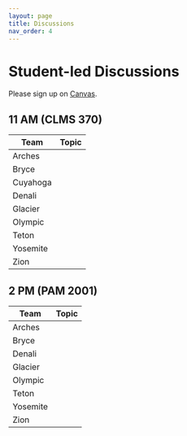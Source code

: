 ```yaml
---
layout: page
title: Discussions
nav_order: 4
---
```


# Student-led Discussions

Please sign up on [Canvas](https://canvas.vt.edu/).

## 11 AM (CLMS 370)

| Team     | Topic |
|----------|-------|
| Arches   |       |
| Bryce    |       |
| Cuyahoga |       |
| Denali   |       |
| Glacier  |       |
| Olympic  |       |
| Teton    |       |
| Yosemite |       |
| Zion     |       |

## 2 PM (PAM 2001)

| Team     | Topic |
|----------|-------|
| Arches   |       |
| Bryce    |       |
| Denali   |       |
| Glacier  |       |
| Olympic  |       |
| Teton    |       |
| Yosemite |       |
| Zion     |       |